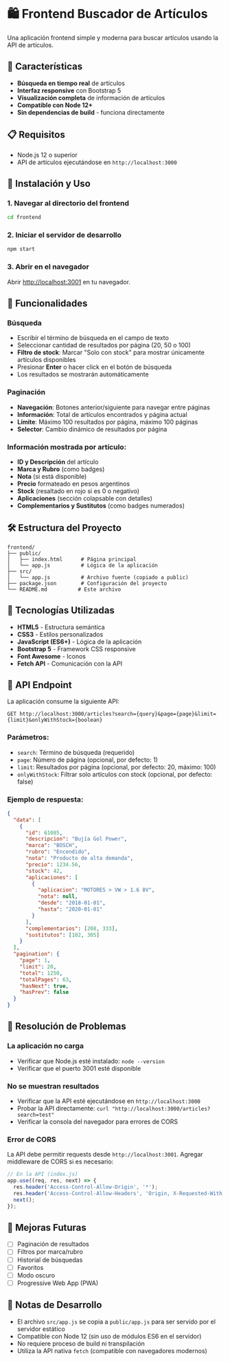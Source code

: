 # 🛍️ Frontend Buscador de Artículos

Una aplicación frontend simple y moderna para buscar artículos usando la API de artículos.

## 🚀 Características

- **Búsqueda en tiempo real** de artículos
- **Interfaz responsive** con Bootstrap 5
- **Visualización completa** de información de artículos
- **Compatible con Node 12+**
- **Sin dependencias de build** - funciona directamente

## 📋 Requisitos

- Node.js 12 o superior
- API de artículos ejecutándose en `http://localhost:3000`

## 🔧 Instalación y Uso

### 1. Navegar al directorio del frontend
```bash
cd frontend
```

### 2. Iniciar el servidor de desarrollo
```bash
npm start
```

### 3. Abrir en el navegador
Abrir [http://localhost:3001](http://localhost:3001) en tu navegador.

## 🎯 Funcionalidades

### Búsqueda
- Escribir el término de búsqueda en el campo de texto
- Seleccionar cantidad de resultados por página (20, 50 o 100)
- **Filtro de stock**: Marcar "Solo con stock" para mostrar únicamente artículos disponibles
- Presionar **Enter** o hacer click en el botón de búsqueda
- Los resultados se mostrarán automáticamente

### Paginación
- **Navegación**: Botones anterior/siguiente para navegar entre páginas
- **Información**: Total de artículos encontrados y página actual
- **Límite**: Máximo 100 resultados por página, máximo 100 páginas
- **Selector**: Cambio dinámico de resultados por página

### Información mostrada por artículo:
- **ID y Descripción** del artículo
- **Marca y Rubro** (como badges)
- **Nota** (si está disponible)
- **Precio** formateado en pesos argentinos
- **Stock** (resaltado en rojo si es 0 o negativo)
- **Aplicaciones** (sección colapsable con detalles)
- **Complementarios y Sustitutos** (como badges numerados)

## 🛠️ Estructura del Proyecto

```
frontend/
├── public/
│   ├── index.html      # Página principal
│   └── app.js          # Lógica de la aplicación
├── src/
│   └── app.js          # Archivo fuente (copiado a public)
├── package.json        # Configuración del proyecto
└── README.md          # Este archivo
```

## 🎨 Tecnologías Utilizadas

- **HTML5** - Estructura semántica
- **CSS3** - Estilos personalizados
- **JavaScript (ES6+)** - Lógica de la aplicación
- **Bootstrap 5** - Framework CSS responsive
- **Font Awesome** - Iconos
- **Fetch API** - Comunicación con la API

## 🔗 API Endpoint

La aplicación consume la siguiente API:

```
GET http://localhost:3000/articles?search={query}&page={page}&limit={limit}&onlyWithStock={boolean}
```

### Parámetros:
- `search`: Término de búsqueda (requerido)
- `page`: Número de página (opcional, por defecto: 1)
- `limit`: Resultados por página (opcional, por defecto: 20, máximo: 100)
- `onlyWithStock`: Filtrar solo artículos con stock (opcional, por defecto: false)

### Ejemplo de respuesta:
```json
{
  "data": [
    {
      "id": 61085,
      "descripcion": "Bujía Gol Power",
      "marca": "BOSCH",
      "rubro": "Encendido",
      "nota": "Producto de alta demanda",
      "precio": 1234.56,
      "stock": 42,
      "aplicaciones": [
        {
          "aplicacion": "MOTORES > VW > 1.6 8V",
          "nota": null,
          "desde": "2018-01-01",
          "hasta": "2020-01-01"
        }
      ],
      "complementarios": [208, 333],
      "sustitutos": [102, 305]
    }
  ],
  "pagination": {
    "page": 1,
    "limit": 20,
    "total": 1250,
    "totalPages": 63,
    "hasNext": true,
    "hasPrev": false
  }
}
```

## 🛟 Resolución de Problemas

### La aplicación no carga
- Verificar que Node.js esté instalado: `node --version`
- Verificar que el puerto 3001 esté disponible

### No se muestran resultados
- Verificar que la API esté ejecutándose en `http://localhost:3000`
- Probar la API directamente: `curl "http://localhost:3000/articles?search=test"`
- Verificar la consola del navegador para errores de CORS

### Error de CORS
La API debe permitir requests desde `http://localhost:3001`. Agregar middleware de CORS si es necesario:

```javascript
// En la API (index.js)
app.use((req, res, next) => {
  res.header('Access-Control-Allow-Origin', '*');
  res.header('Access-Control-Allow-Headers', 'Origin, X-Requested-With, Content-Type, Accept');
  next();
});
```

## 🚀 Mejoras Futuras

- [ ] Paginación de resultados
- [ ] Filtros por marca/rubro
- [ ] Historial de búsquedas
- [ ] Favoritos
- [ ] Modo oscuro
- [ ] Progressive Web App (PWA)

## 📝 Notas de Desarrollo

- El archivo `src/app.js` se copia a `public/app.js` para ser servido por el servidor estático
- Compatible con Node 12 (sin uso de módulos ES6 en el servidor)
- No requiere proceso de build ni transpilación
- Utiliza la API nativa `fetch` (compatible con navegadores modernos) 